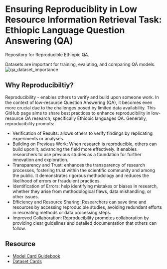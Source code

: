 # Ensuring Reproduciblity in Low Resource Information Retrieval Task: Ethiopic Language Question Answering (QA)

Repository for Reproducible Ethiopic QA.

Datasets are important for training, evaluting, and comparing QA models.
![qa_dataset_importance](https://github.com/user-attachments/assets/7c340b37-b247-49c7-9177-6f750fc1c972)

## Why Reproducibiltiy?
Reproducibility - enables others to verify and build upon someone work. In the context of low-resource Question Answering (QA), it becomes even more crucial due to the challenges posed by limited data availability. This GitHub page aims to share best practices to enhance reproducibility in low-resource QA research, specifically Ethiopic languages QA. Generally, reproducibility promots:
- Verification of Results: allows others to verify findings by replicating experiments or analyses.
- Building on Previous Work: When research is reproducible, others can build upon it, advancing the field more effectively. It enables researchers to use previous studies as a foundation for further innovation and exploration. 
- Transparency and Trust: enhances the transparency of research processes, fostering trust within the scientific community and among the public. It demonstrates rigorous methodology and reduces the likelihood of errors or fraudulent practices. 
- Identification of Errors: help identifying mistakes or biases in research, whether they arise from methodological flaws, data mishandling, or other issues. 
- Efficiency and Resource Sharing: Researchers can save time and resources by accessing reproducible studies, avoiding redundant efforts in recreating methods or data processing steps. 
- Improved Collaboration: Reproducibility promotes collaboration by providing clear guidelines and detailed documentation that others can follow. 

## Resource
- [Model Card Guidebook](https://huggingface.co/docs/hub/en/model-card-guidebook)
- [Dataset Cards](https://huggingface.co/docs/hub/en/datasets-cards)
